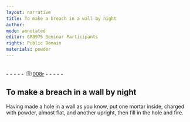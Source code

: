 ```yaml
---
layout: narrative
title: To make a breach in a wall by night
author:
mode: annotated
editor: GR8975 Seminar Participants
rights: Public Domain
materials: powder
---
```


 <br/>- - - - - <a href="http://gallica.bnf.fr/ark:/12148/btv1b10500001g/f21.image"><img src="../assets/photo-icon.png" alt="folio image: " style="display:inline-block; margin-bottom:-3px;"/>008r</a> - - - - - <br/> 
## To make a breach in a wall by night

 
  Having made a hole in a wall as you know, put one mortar inside, charged with powder, almost flat, and another upright, then fill in the hole and fire. 
 